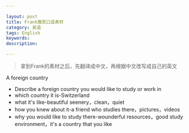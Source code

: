 ```yaml
---

layout: post
title: Frank雅思口语素材
category: 英语
tags: English
keywords: 
description: 

---
```


>拿到Frank的素材之后，先翻译成中文，再根据中文改写成自己的英文


A foreign country

- Describe a foreign country you would like to study or work in
- which country it is-Switzerland
- what it's like-beautiful seenery，clean，quiet
- how you knew about it-a friend who studies there，pictures，videos
- why you would like to study there-wounderful resources，good study environment，it's a country that you like






